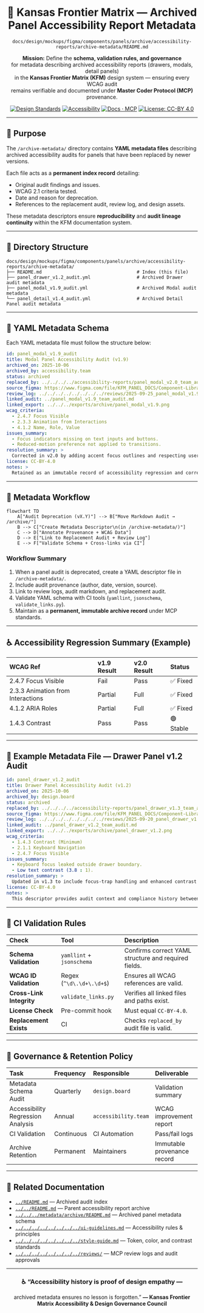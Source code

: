 <div align="center">

# 🧾 Kansas Frontier Matrix — Archived Panel Accessibility Report Metadata  
`docs/design/mockups/figma/components/panels/archive/accessibility-reports/archive-metadata/README.md`

**Mission:** Define the **schema, validation rules, and governance**  
for metadata describing archived accessibility reports (drawers, modals, detail panels)  
in the **Kansas Frontier Matrix (KFM)** design system — ensuring every WCAG audit  
remains verifiable and documented under **Master Coder Protocol (MCP)** provenance.

[![Design Standards](https://img.shields.io/badge/Design-Human%20Centered-orange)](../../../../../../../../../)
[![Accessibility](https://img.shields.io/badge/Accessibility-WCAG%202.1%20AA-yellow)](../../../../../../../../../)
[![Docs · MCP](https://img.shields.io/badge/Docs-MCP-blue)](../../../../../../../../../../)
[![License: CC-BY 4.0](https://img.shields.io/badge/License-CC--BY%204.0-green)](../../../../../../../../../../../LICENSE)

</div>

---

## 🎯 Purpose

The `/archive-metadata/` directory contains **YAML metadata files** describing  
archived accessibility audits for panels that have been replaced by newer versions.  

Each file acts as a **permanent index record** detailing:
- Original audit findings and issues.  
- WCAG 2.1 criteria tested.  
- Date and reason for deprecation.  
- References to the replacement audit, review log, and design assets.  

These metadata descriptors ensure **reproducibility** and **audit lineage continuity** within the KFM documentation system.

---

## 🧭 Directory Structure

```text
docs/design/mockups/figma/components/panels/archive/accessibility-reports/archive-metadata/
├── README.md                                   # Index (this file)
├── panel_drawer_v1.2_audit.yml                 # Archived Drawer audit metadata
├── panel_modal_v1.9_audit.yml                  # Archived Modal audit metadata
└── panel_detail_v1.4_audit.yml                 # Archived Detail Panel audit metadata
````

---

## 🧩 YAML Metadata Schema

Each YAML metadata file must follow the structure below:

```yaml
id: panel_modal_v1.9_audit
title: Modal Panel Accessibility Audit (v1.9)
archived_on: 2025-10-06
archived_by: accessibility.team
status: archived
replaced_by: ../../../../accessibility-reports/panel_modal_v2.0_team_audit.md
source_figma: https://www.figma.com/file/KFM_PANEL_DOCS/Component-Library?node-id=270%3A550
review_log: ../../../../../../../../reviews/2025-09-25_panel_modal_v1.9.md
linked_audit: ../panel_modal_v1.9_team_audit.md
linked_export: ../../../exports/archive/panel_modal_v1.9.png
wcag_criteria:
  - 2.4.7 Focus Visible
  - 2.3.3 Animation from Interactions
  - 4.1.2 Name, Role, Value
issues_summary:
  - Focus indicators missing on text inputs and buttons.
  - Reduced-motion preference not applied to transitions.
resolution_summary: >
  Corrected in v2.0 by adding accent focus outlines and respecting user motion settings.
license: CC-BY-4.0
notes: >
  Retained as an immutable record of accessibility regression and correction.
```

---

## 🧮 Metadata Workflow

```mermaid
flowchart TD
    A["Audit Deprecation (vX.Y)"] --> B["Move Markdown Audit → /archive/"]
    B --> C["Create Metadata Descriptor\n(in /archive-metadata/)"]
    C --> D["Annotate Provenance + WCAG Data"]
    D --> E["Link to Replacement Audit + Review Log"]
    E --> F["Validate Schema + Cross-links via CI"]
```

<!-- END OF MERMAID -->

### Workflow Summary

1. When a panel audit is deprecated, create a YAML descriptor file in `/archive-metadata/`.
2. Include audit provenance (author, date, version, source).
3. Link to review logs, audit markdown, and replacement audit.
4. Validate YAML schema with CI tools (`yamllint`, `jsonschema`, `validate_links.py`).
5. Maintain as a **permanent, immutable archive record** under MCP standards.

---

## ♿ Accessibility Regression Summary (Example)

| WCAG Ref                          | v1.9 Result | v2.0 Result | Status    |
| :-------------------------------- | :---------- | :---------- | :-------- |
| 2.4.7 Focus Visible               | Fail        | Pass        | ✅ Fixed   |
| 2.3.3 Animation from Interactions | Partial     | Full        | ✅ Fixed   |
| 4.1.2 ARIA Roles                  | Partial     | Full        | ✅ Fixed   |
| 1.4.3 Contrast                    | Pass        | Pass        | 🟢 Stable |

---

## 🧩 Example Metadata File — Drawer Panel v1.2 Audit

```yaml
id: panel_drawer_v1.2_audit
title: Drawer Panel Accessibility Audit (v1.2)
archived_on: 2025-10-06
archived_by: design.board
status: archived
replaced_by: ../../../../accessibility-reports/panel_drawer_v1.3_team_audit.md
source_figma: https://www.figma.com/file/KFM_PANEL_DOCS/Component-Library?node-id=305%3A480
review_log: ../../../../../../../../reviews/2025-09-20_panel_drawer_v1.2.md
linked_audit: ../panel_drawer_v1.2_team_audit.md
linked_export: ../../../exports/archive/panel_drawer_v1.2.png
wcag_criteria:
  - 1.4.3 Contrast (Minimum)
  - 2.1.1 Keyboard Navigation
  - 2.4.7 Focus Visible
issues_summary:
  - Keyboard focus leaked outside drawer boundary.
  - Low text contrast (3.8 : 1).
resolution_summary: >
  Updated in v1.3 to include focus-trap handling and enhanced contrast via color token revision.
license: CC-BY-4.0
notes: >
  This descriptor provides audit context and compliance history between versions 1.2 and 1.3.
```

---

## 🧾 CI Validation Rules

| Check                    | Tool                      | Description                                          |
| :----------------------- | :------------------------ | :--------------------------------------------------- |
| **Schema Validation**    | `yamllint` + `jsonschema` | Confirms correct YAML structure and required fields. |
| **WCAG ID Validation**   | Regex (`^\d\.\d+\.\d+$`)  | Ensures all WCAG references are valid.               |
| **Cross-Link Integrity** | `validate_links.py`       | Verifies all linked files and paths exist.           |
| **License Check**        | Pre-commit hook           | Must equal `CC-BY-4.0`.                              |
| **Replacement Exists**   | CI                        | Checks `replaced_by` audit file is valid.            |

---

## 🧠 Governance & Retention Policy

| Task                              | Frequency  | Responsible          | Deliverable                 |
| :-------------------------------- | :--------- | :------------------- | :-------------------------- |
| Metadata Schema Audit             | Quarterly  | `design.board`       | Validation summary          |
| Accessibility Regression Analysis | Annual     | `accessibility.team` | WCAG improvement report     |
| CI Validation                     | Continuous | CI Automation        | Pass/fail logs              |
| Archive Retention                 | Permanent  | Maintainers          | Immutable provenance record |

---

## 🧩 Related Documentation

* [`../README.md`](../README.md) — Archived audit index
* [`../../README.md`](../../README.md) — Parent accessibility report archive
* [`../../../metadata/archive/README.md`](../../../metadata/archive/README.md) — Archived panel metadata schema
* [`../../../../../../../../ui-guidelines.md`](../../../../../../../../ui-guidelines.md) — Accessibility rules & principles
* [`../../../../../../../../style-guide.md`](../../../../../../../../style-guide.md) — Token, color, and contrast standards
* [`../../../../../../../../reviews/`](../../../../../../../../reviews/) — MCP review logs and audit approvals

---

<div align="center">

### ♿ “Accessibility history is proof of design empathy —

archived metadata ensures no lesson is forgotten.”
**— Kansas Frontier Matrix Accessibility & Design Governance Council**

</div>
